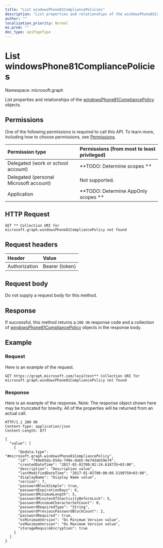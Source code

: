 ```yaml
---
title: "List windowsPhone81CompliancePolicies"
description: "List properties and relationships of the windowsPhone81CompliancePolicy objects."
author: ""
localization_priority: Normal
ms.prod: ""
doc_type: apiPageType
---
```


# List windowsPhone81CompliancePolicies

Namespace: microsoft.graph

List properties and relationships of the [windowsPhone81CompliancePolicy](../resources/windowsphone81compliancepolicy.md) objects.

## Permissions
One of the following permissions is required to call this API. To learn more, including how to choose permissions, see [Permissions](/concepts/permissions-reference.md).

|Permission type|Permissions (from most to least privileged)|
|:---|:---|
|Delegated (work or school account)|**TODO: Determine scopes **|
|Delegated (personal Microsoft account)|Not supported.|
|Application|**TODO: Determine AppOnly scopes **|

## HTTP Request
<!-- {
  "blockType": "ignored"
}
-->
``` http
GET ** Collection URI for microsoft.graph.windowsPhone81CompliancePolicy not found
```

## Request headers
|Header|Value|
|:---|:---|
|Authorization|Bearer {token}|

## Request body
Do not supply a request body for this method.

## Response
If successful, this method returns a `200 OK` response code and a collection of [windowsPhone81CompliancePolicy](../resources/windowsphone81compliancepolicy.md) objects in the response body.

## Example

### Request
Here is an example of the request.
<!-- {
  "blockType": "request",
  "name": "get_windowsphone81compliancepolicy"
}
-->
``` http
GET https://graph.microsoft.com/localtest** Collection URI for microsoft.graph.windowsPhone81CompliancePolicy not found
```

### Response
Here is an example of the response. Note: The response object shown here may be truncated for brevity. All of the properties will be returned from an actual call.
<!-- {
  "blockType": "response",
  "truncated": true,
  "@odata.type": "collection(microsoft.graph.windowsphone81compliancepolicy)"
}
-->
``` http
HTTP/1.1 200 OK
Content-Type: application/json
Content-Length: 877

{
  "value": [
    {
      "@odata.type": "#microsoft.graph.windowsPhone81CompliancePolicy",
      "id": "749eb5da-b5da-749e-dab5-9e74dab59e74",
      "createdDateTime": "2017-01-01T00:02:24.618735+03:00",
      "description": "Description value",
      "lastModifiedDateTime": "2017-01-01T00:00:08.5199759+03:00",
      "displayName": "Display Name value",
      "version": 7,
      "passwordBlockSimple": true,
      "passwordExpirationDays": 6,
      "passwordMinimumLength": 5,
      "passwordMinutesOfInactivityBeforeLock": 5,
      "passwordMinimumCharacterSetCount": 0,
      "passwordRequiredType": "String",
      "passwordPreviousPasswordBlockCount": 2,
      "passwordRequired": true,
      "osMinimumVersion": "Os Minimum Version value",
      "osMaximumVersion": "Os Maximum Version value",
      "storageRequireEncryption": true
    }
  ]
}
```

